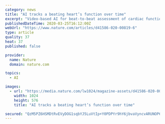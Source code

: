```yaml
---
category: news
title: "AI tracks a beating heart’s function over time"
excerpt: "Video-based AI for beat-to-beat assessment of cardiac function Clinicians commonly assess cardiac function using a value termed the ejection fraction, which is the percentage of the blood volume in the left heart chamber (the left ventricle) that is pumped out when the heart contracts."
publishedDateTime: 2020-03-25T16:12:00Z
webUrl: "https://www.nature.com/articles/d41586-020-00819-6"
type: article
quality: 37
heat: 37
published: false

provider:
  name: Nature
  domain: nature.com

topics:
  - AI

images:
  - url: "https://media.nature.com/lw1024/magazine-assets/d41586-020-00819-6/d41586-020-00819-6_17823124.png"
    width: 1024
    height: 576
    title: "AI tracks a beating heart’s function over time"

secured: "QzM5PZ6HSMDtRvEVyDOG1sqbYJ5LuVtIp+Y0PDPYr9hY6jbvaVyncvARUNOP6Kq3NMV2ipAyXS+TJjtQ5ER/LbRL/3laBCCFBfBnERCEkWPvJrqIhBa5/+lXTx+ITNn7rP0GromsgbUmIQ4nmIx/r7UeekW/cnclmWcasA+n3m3vcYtoXWOEm1zX7ktydvlW45PEuflGf/EbfaM7QgNn98ULbv5ymqarenepynIwiOqFU2Pw2BqTD/SSV0XB+mptfWc3P89twM9wDWq9GGB2z3ezL97LSyGPoJPllO6SukKSreUMJBFDQ9+cKla5UlhH;mp3Q42clohkCpoKwCagGCg=="
---
```


